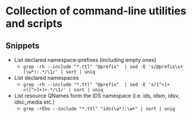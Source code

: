 # Collection of command-line utilities and scripts

## Snippets
- List declared namespace-prefixes (including empty ones)
    - `grep -rh --include "*.ttl" "@prefix"  | sed -E 's/@prefix\s+(\w*):.*/\1/' | sort | uniq`
- List declared namespaces
    - `grep -rh --include "*.ttl" "@prefix"  | sed -E 's/[^<]+<([^>]+)>.*/\1/' | sort | uniq`
- List resource QNames form the IDS namespace (i.e. ids, idsm, idsv, idsc_media etc.)
    - `grep -rEho --include "*.ttl" "ids(\w*):\w+" | sort | uniq`




